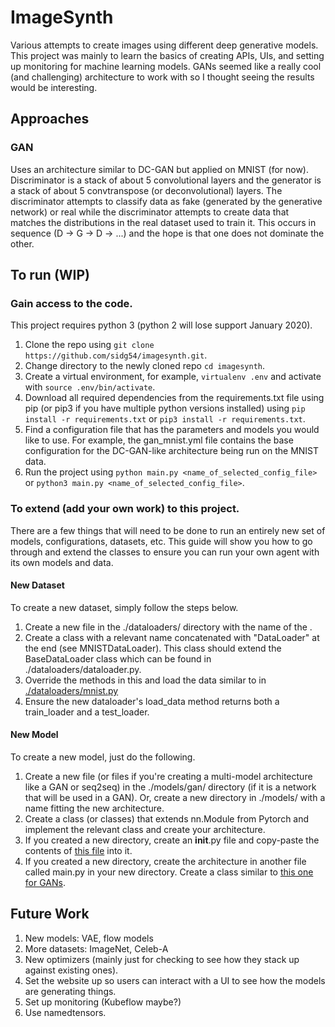 # ImageSynth
Various attempts to create images using different deep generative models. This project was mainly to learn the basics of creating APIs, UIs, and setting up monitoring for machine learning models. GANs seemed like a really cool (and challenging) architecture to work with so I thought seeing the results would be interesting.

## Approaches
### GAN
Uses an architecture similar to DC-GAN but applied on MNIST (for now). Discriminator is a stack of about 5 convolutional layers and the generator is a stack of about 5 convtranspose (or deconvolutional) layers. The discriminator attempts to classify data as fake (generated by the generative network) or real while the discriminator attempts to create data that matches the distributions in the real dataset used to train it. This occurs in sequence (D -> G -> D -> ...) and the hope is that one does not dominate the other.

## To run (WIP)
### Gain access to the code.
This project requires python 3 (python 2 will lose support January 2020).
1. Clone the repo using `git clone https://github.com/sidg54/imagesynth.git`.
2. Change directory to the newly cloned repo `cd imagesynth`.
3. Create a virtual environment, for example, `virtualenv .env` and activate with `source .env/bin/activate`.
4. Download all required dependencies from the requirements.txt file using pip (or pip3 if you have multiple python versions installed) using `pip install -r requirements.txt` or `pip3 install -r requirements.txt`.
5. Find a configuration file that has the parameters and models you would like to use. For example, the gan_mnist.yml file contains the base configuration for the DC-GAN-like architecture being run on the MNIST data.
6. Run the project using `python main.py <name_of_selected_config_file>` or `python3 main.py <name_of_selected_config_file>`.

### To extend (add your own work) to this project.
There are a few things that will need to be done to run an entirely new set of models, configurations, datasets, etc. This guide will show you how to go through and extend the classes to ensure you can run your own agent with its own models and data.

#### New Dataset
To create a new dataset, simply follow the steps below.
1. Create a new file in the ./dataloaders/ directory with the name of the .
2. Create a class with a relevant name concatenated with "DataLoader" at the end (see MNISTDataLoader). This class should extend the BaseDataLoader class which can be found in ./dataloaders/dataloader.py.
3. Override the methods in this and load the data similar to in [./dataloaders/mnist.py](https://github.com/sidg54/imagesynth/blob/master/dataloaders/mnist.py)
4. Ensure the new dataloader's load_data method returns both a train_loader and a test_loader.

#### New Model
To create a new model, just do the following.
1. Create a new file (or files if you're creating a multi-model architecture like a GAN or seq2seq) in the ./models/gan/ directory (if it is a network that will be used in a GAN). Or, create a new directory in ./models/ with a name fitting the new architecture.
2. Create a class (or classes) that extends nn.Module from Pytorch and implement the relevant class and create your architecture.
3. If you created a new directory, create an __init__.py file and copy-paste the contents of [this file](https://github.com/sidg54/imagesynth/blob/master/utils/__init__.py) into it.
4. If you created a new directory, create the architecture in another file called main.py in your new directory. Create a class similar to [this one for GANs](https://github.com/sidg54/imagesynth/blob/master/models/GAN/main.py).


## Future Work
1. New models: VAE, flow models
2. More datasets: ImageNet, Celeb-A
3. New optimizers (mainly just for checking to see how they stack up against existing ones).
4. Set the website up so users can interact with a UI to see how the models are generating things.
5. Set up monitoring (Kubeflow maybe?)
6. Use namedtensors.